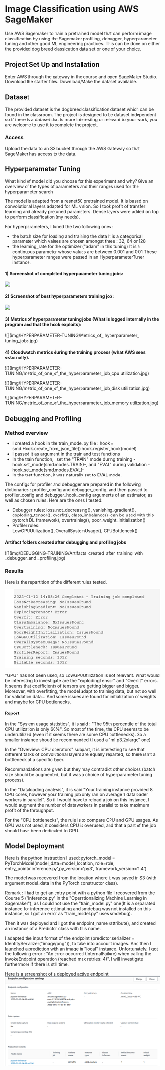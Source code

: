 # Image Classification using AWS SageMaker

Use AWS Sagemaker to train a pretrained model that can perform image classification by using the Sagemaker profiling, debugger, hyperparameter tuning and other good ML engineering practices. This can be done on either the provided dog breed classication data set or one of your choice.

## Project Set Up and Installation
Enter AWS through the gateway in the course and open SageMaker Studio. 
Download the starter files.
Download/Make the dataset available. 

## Dataset
The provided dataset is the dogbreed classification dataset which can be found in the classroom.
The project is designed to be dataset independent so if there is a dataset that is more interesting or relevant to your work, you are welcome to use it to complete the project.

### Access
Upload the data to an S3 bucket through the AWS Gateway so that SageMaker has access to the data. 

## Hyperparameter Tuning
What kind of model did you choose for this experiment and why? Give an overview of the types of parameters and their ranges used for the hyperparameter search

The model is adapted from a resnet50 pretrained model. It is based on convolutional layers adapted for ML vision. So I took profit of transfer learning and already pretuned parameters. Dense layers were added on top to perform classification (my needs).

For hyperparameters, I tuned the two following ones : 
- the batch size for loading and training the data
It is a categorical parameter which values are chosen amongst three : 32, 64 or 128
- the learning_rate for the optimizer ("adam" in this tuning)
It is a continuous parameter whose values are between 0.001 and 0.01
These hyperparameter ranges were passed in an HyperparameterTuner instance.

#### 1) Screenshot of completed hyperparameter tuning jobs:

![](img/HYPERPARAMETER-TUNING/During_training_jobs_4_all_completed.jpg)

#### 2) Screenshot of best hyperparameters training job :

![](img/HYPERPARAMETER-TUNING/best_training_job_hyperparameters.jpg)

#### 3) Metrics of hyperparameter tuning jobs (What is logged internally in the program and that the hook exploits):
![](img/HYPERPARAMETER-TUNING/Metrics_of_ hyperparameter_ tuning_jobs.jpg)

#### 4) Cloudwatch metrics during the training process (what AWS sees externally):
![](img/HYPERPARAMETER-TUNING/metric_of_one_of_the_hyperparameter_job_cpu utilization.jpg)

![](img/HYPERPARAMETER-TUNING/metric_of_one_of_the_hyperparameter_job_disk utilization.jpg)

![](img/HYPERPARAMETER-TUNING/metric_of_one_of_the_hyperparameter_job_memory utilization.jpg)



## Debugging and Profiling

### Method overview

- I created a hook in the train_model.py file :
    hook = smd.Hook.create_from_json_file()
    hook.register_hook(model)
- I passed it as argument in the train and test functions
- In the train function, I set the "TRAIN" mode during training -hook.set_mode(smd.modes.TRAIN)-, and "EVAL" during validation -hook.set_mode(smd.modes.EVAL)-
- In the test function, it was naturally set to EVAL mode.

The configs for profiler and debugger are prepared in the following dictionaries : profiler_config and debugger_config, and then passed to profiler_config and 
debugger_hook_config arguments of an estimator, as well as chosen rules.
Here are the ones I tested:
- Debugger rules:
loss_not_decreasing(), vanishing_gradient(), exploding_tensor(), overfit(), class_imbalance() (can be used with this pytorch DL framework), overtraining(), poor_weight_initialization()
- Profiler rules:    
LowGPUUtilization(), OverallSystemUsage(), CPUBottleneck()

#### Artifact folders created after debugging and profiling jobs
![](img/DEBUGGING-TRAINING/Artifacts_created_after_training_with _debugger_and _profiling.jpg)



### Results

Here is the repartition of the different rules tested.

![](img/DEBUGGING-TRAINING/Rules_and_results.png)

"GPU" has not been used, so LowGPUUtilization is not relevant. 
What would be interesting to investigate are the "explodingTensor" and "Overfit" errors. It seems that coefficients of tensors are getting bigger and bigger. 
Moreover, with overfitting, the model adapt to training data, but not so well for validation data...
And some issues are found for initialization of weights and maybe for CPU bottlenecks.

#### Report
In the "System usage statistics", it is said : "The 95th percentile of the total CPU utilization is only 60%". So most of the time, the CPU seems to be underutilized (even if it seems there are some CPU bottlenecks). So a smaller instance shoud be recommanded (I used a "ml.p3.2xlarge" one)

In the "Overview: CPU operators" subpart, it is interesting to see that different tasks of convolutional layers are equally reparted, so there isn't a bottleneck at a specific layer.

Recommandations are given but they may contradict other choices (batch size should be augmented, but it was a choice of hyperparameter tuning process).

In the "Dataloading analysis", it is said "Your training instance provided 8 CPU cores, however your training job only ran on average 1 dataloader workers in parallel". So if I would have to reload a job on this instance, I would augment the number of dataworkers in parallel to take maximum profit of the throughput.

For the "CPU bottlenecks", the rule is to compare CPU and GPU usages. As GPU was not used, it considers CPU is overused, and that a part of the job should have been dedicated to GPU.


## Model Deployment
Here is the python instruction I used:
pytorch_model = PyTorchModel(model_data=model_location, role=role, entry_point='inference.py',py_version='py3',
                             framework_version='1.4')

The model was recovered from the location where it was saved in S3 (with argument model_data in the PyTorch constructor class). 

Remark : I had to get an entry point with a python file I recovered from the Course 5 ("inference.py" in the "Operationalizing Machine Learning in Sagemaker"), as I could not use the "train_model.py" one(It is a separated instance for inference estimating and smdebug was not installed on this instance, so I got an error as "train_model.py" uses smdebug).

Then it was deployed and I got the endpoint_name (attribute), and created an instance of a Predictor class with this name.

I adapted the input format of the endpoint (predictor.serializer = IdentitySerializer("image/png")), to take into account images.
And then I launched a prediction with an image in "local" instance. Unfortunately, I got the following error : "An error occurred (InternalFailure) when calling the InvokeEndpoint operation (reached max retries: 4)". I will investigate furthermore if there is still time.

Here is a screenshot of a deployed active endpoint :
![](img/ENDPOINT/endpoint_screenshot_in_sagemaker.png)




